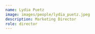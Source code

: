 ```yaml
---
name: Lydia Puetz
image: images/people/lydia_puetz.jpeg
description: Marketing Director
role: director
---
```

